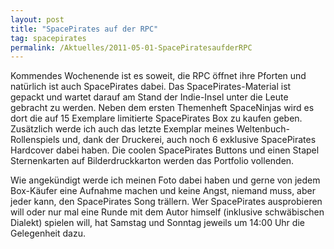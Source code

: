 ```yaml
---
layout: post
title: "SpacePirates auf der RPC"
tag: spacepirates
permalink: /Aktuelles/2011-05-01-SpacePiratesaufderRPC
---
```


Kommendes Wochenende ist es soweit, die RPC öffnet ihre Pforten und natürlich ist auch SpacePirates dabei. Das SpacePirates-Material ist gepackt und wartet darauf am Stand der Indie-Insel unter die Leute gebracht zu werden. Neben dem ersten Themenheft SpaceNinjas wird es dort die auf 15 Exemplare limitierte SpacePirates Box zu kaufen geben. Zusätzlich werde ich auch das letzte Exemplar meines Weltenbuch-Rollenspiels und, dank der Druckerei, auch noch 6 exklusive SpacePirates Hardcover dabei haben. Die coolen SpacePirates Buttons und einen Stapel Sternenkarten auf Bilderdruckkarton werden das Portfolio vollenden.

Wie angekündigt werde ich meinen Foto dabei haben und gerne von jedem Box-Käufer eine Aufnahme machen und keine Angst, niemand muss, aber jeder kann, den SpacePirates Song trällern. Wer SpacePirates ausprobieren will oder nur mal eine Runde mit dem Autor himself (inklusive schwäbischen Dialekt) spielen will, hat Samstag und Sonntag jeweils um 14:00 Uhr die Gelegenheit dazu.
